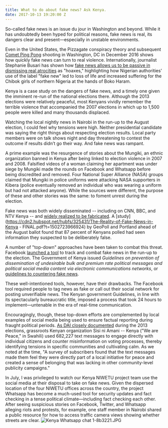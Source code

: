 ```yaml
---
title: What to do about fake news? Ask Kenya.
date: 2017-10-13 19:20:00 Z
---
```


So-called fake news is an issue du jour in Washington and beyond. While it has undoubtedly been hyped for political reasons, fake news is real, its dangers clear and present—especially in unstable environments.

Even in the United States, the Pizzagate conspiracy theory and subsequent [Comet Ping Pong](http://www.cnn.com/2017/06/22/politics/pizzagate-sentencing/index.html) shooting in Washington, DC in December 2016 shows how quickly fake news can turn to real violence. Internationally, journalist Stephanie Busari has shown how [fake news allows us to be passive in dismissing real atrocities](https://www.ted.com/talks/stephanie_busari_how_fake_news_does_real_harm) as "hoaxes," highlighting how Nigerian authorities' use of the label "fake new" led to loss of life and increased suffering for the Chibok girls of northern Nigeria at the hands of Boko Haram.

Kenya is a case study on the dangers of fake news, and a timely one given the imminent re-run of the national elections there. Although the 2013 elections were relatively peaceful, most Kenyans vividly remember the terrible violence that accompanied the 2007 elections in which up to 1,500 people were killed and many thousands displaced.

Watching the local nightly news in Nairobi in the run-up to the August election, I could feel why tensions were high. Neither presidential candidate was saying the right things about respecting election results. Local party members were on talk shows night and day threatening to contest the outcome if results didn’t go their way. And fake news was rampant.

A prime example was the resurgence of stories about the Mungiki, an ethnic organization banned in Kenya after being linked to election violence in 2007 and 2008. Falsified videos of a woman claiming her apartment was under siege by Mungiki made the rounds on Facebook and Whatsapp before being discredited and removed. Four National Super Alliance (NASA) groups claimed that Mungiki in police uniforms were attacking NASA supporters in Kibera (police eventually removed an individual who was wearing a uniform but had not attacked anyone). While the sources were different, the purpose of these and other stories was the same: to foment unrest during the election.

Fake news was both widely disseminated -- including on CNN, BBC, and NTV Kenya -- and [widely realized to be fabricated](http://www.aljazeera.com/indepth/opinion/2017/08/kenya-latest-victim-fake-news-170816121455181.html). A \[study\](https://cdn2.hubspot.net/hubfs/325431/The-Reality-of-Fake-News-in-Kenya - FINAL.pdf?t=1502723966924) by GeoPoll and Portland ahead of the August ballot found that 87 percent of Kenyans polled had seen information they suspected to be deliberately false.

A number of "top-down" approaches have been taken to combat this threat. Facebook [launched a tool](https://qz.com/1044573/facebook-and-whatsapp-introduce-fake-news-tool-ahead-of-kenya-elections/) to track and combat fake news in the run-up to the election. The Government of Kenya issued *Guidelines on prevention of dissemination of undesirable bulk and premium rate political messages and political social media content via electronic communications networks*, or [guidelines to countering fake news](http://www.aljazeera.com/indepth/opinion/2017/08/kenya-latest-victim-fake-news-170816121455181.html).

These well-intentioned tools, however, have their drawbacks. The Facebook tool required people to tag news as fake or call out their social network for posting unverifiable news. The Kenyan government Guidelines, in line with its spectacularly bureaucratic title, imposed a process that took 24 hours to implement—untenable in the era of real-time communication.

Encouragingly, though, these top-down efforts are complemented by local examples of social media being used to ensure factual reporting during fraught political periods. [As DAI closely documented](http://dai-global-developments.com/articles/text-messages-empower-kenya/) during the 2013 elections, grassroots Kenyan organization Sisi ni Amani -- Kenya ("We are Peace," in Swahili) used 682,227 text messages to engage directly with individual citizens and counter misinformation on voting processes, thereby identifying tensions in specific communities and cultivating calm. As we noted at the time, "A survey of subscribers found that the text messages made them feel they were directly part of a local initiative for peace and created a sense of belonging that was lacking in other community-level publicity campaigns."

In July, I was privileged to watch our Kenya NIWETU project team use the social media at their disposal to take on fake news. Given the dispersed location of the four NIWETU offices across the country, the project Whatsapp has become a much-used tool for security updates and fact checking in a tense political climate—including fact checking each other. After seeing suspicious stories on Facebook, Twitter, and Whatsapp alleging riots and protests, for example, one staff member in Nairobi shared a public resource for how to access traffic camera views showing whether streets are clear. ![Kenya Whatsapp chat 1-8b3221.JPG](/uploads/Kenya%20Whatsapp%20chat%201-8b3221.JPG)